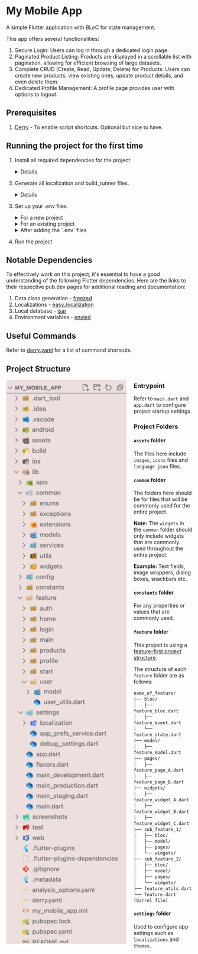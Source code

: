 # My Mobile App

A simple Flutter application with BLoC for state management.

This app offers several functionalities:
1. Secure Login: Users can log in through a dedicated login page.
2. Paginated Product Listing: Products are displayed in a scrollable list with pagination, allowing for efficient browsing of large datasets.
3. Complete CRUD (Create, Read, Update, Delete) for Products: Users can create new products, view existing ones, update product details, and even delete them.
4. Dedicated Profile Management: A profile page provides user with options to logout.


## Prerequisites

1. [Derry](https://github.com/frencojobs/derry) - To enable script shortcuts. Optional but nice to have.

## Running the project for the first time

1. Install all required dependencies for the project

    <details>
	
	```
	flutter clean
	flutter pub get
	cd ios
	pod install
	```
	Alternatively, if you have Derry installed, you may run the following command:
	```
	derry get
	```
	
    </details>
    
3. Generate all localization and build_runner files.

    <details>
	
	```
	flutter pub run easy_localization:generate -S assets/lang -f keys -o locale_keys.g.dart -O lib/settings/localization
	```
	Alternatively, if you have Derry installed, you may run the following command:
	```
	derry locale
	```
	
    </details>
    
4. Set up your .env files.
    
    <details>

	<summary>For a new project</summary>

	If this is a brand new project, create the following files in the `lib/config` folder:
	```
	config
	|- .env.development
	|- .env.production
	|- .env.staging
	```
	Then, update all three `.env` files to include the following lines of code:
	```
	BASE_URL = "www.google.com"
	API_KEY = "HELLO THIS IS DEV API KEY"
	API_SECRET = "DEV API SECRET"
	```
	
	</details>

    <details>

	<summary>For an existing project</summary>
	
	Retrieve the existing `.env` files and paste them into the `lib/config` folder.
    </details>
    
    <details>

	<summary>After adding the `.env` files</summary>
	
	Generate `Env()` by running these commands:
	```
	flutter pub run build_runner clean
	flutter packages pub run build_runner build --delete-conflicting-outputs
	```
	Alternatively, if you have Derry installed, you may run the following command:
	```
	derry clean_build_runner
	```
	If you have `development_env.g.dart`  `production_env.g.dart` and `staging_env.g.dart` files in the `config` folder, you are on the right path.

	</details>

4. Run the project

## Notable Dependencies

To effectively work on this project, it's essential to have a good understanding of the following Flutter dependencies. Here are the links to their respective pub.dev pages for additional reading and documentation:

1. Data class generation - [freezed](https://pub.dev/packages/freezed)
2. Localizations - [easy_localization](https://pub.dev/packages/easy_localization)
3. Local database - [isar](https://pub.dev/packages/isar)
4. Environment variables - [envied](https://pub.dev/packages/envied)

## Useful Commands

Refer to [derry.yaml](derry.yaml) for a list of command shortcuts.

## Project Structure

<img align="left" style="margin-right: 20px;width: 325px" src="screenshots/folder_structure.png"></img>

### Entrypoint

Refer to `main.dart` and `app.dart` to configure project startup settings.

### Project Folders

#### `assets` folder

The files here include `images`, `icons` files and `language json` files.

#### `common` folder
The folders here should be for files that will be commonly used for the entire project.

**Note:** The `widgets` in the `common` folder should only include widgets that are commonly used throughout the entire project. 

**Example:** Text fields, image wrappers, dialog boxes, snackbars etc.

#### `constants` folder

For any properties or values that are commonly used.

#### `feature` folder
This project is using a [feature-first project structure](https://codewithandrea.com/articles/flutter-project-structure/).

The structure of each `feature` folder are as follows:
  ```
  name_of_feature/
  ├── bloc/
  │   ├── feature_bloc.dart
  │   ├── feature_event.dart
  │   └── feature_state.dart
  ├── model/
  │   ├── feature_model.dart
  ├── pages/
  │   ├── feature_page_A.dart
  │   ├── feature_page_B.dart
  ├── widgets/
  │   ├── feature_widget_A.dart
  │   ├── feature_widget_B.dart
  │   ├── feature_widget_C.dart
  ├── sub_feature_1/
  │   ├── bloc/
  │   ├── model/
  │   ├── pages/
  │   └── widgets/
  ├── sub_feature_2/
  │   ├── bloc/
  │   ├── model/
  │   ├── pages/
  │   └── widgets/
  ├── feature_utils.dart
  └── feature.dart (barrel file)
  ```

#### `settings` folder

Used to configure app settings such as `localizations` and `themes`.

